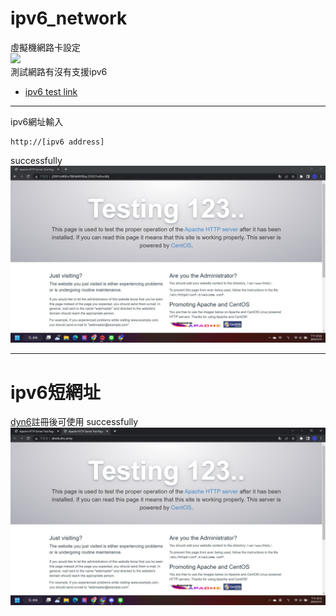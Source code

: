 # ipv6_network
虛擬機網路卡設定<br>
![](images/ipv601.jpg)<br>
測試網路有沒有支援ipv6  
* [ipv6 test link](https://test-ipv6.com/index.html.zh_TW)<br>
***
ipv6網址輸入
```
http://[ipv6 address]
```
successfully<br>
![](images/ipv602.jpg)
***
# ipv6短網址
[dyn6](https://dynv6.com)註冊後可使用
successfully<br>
![](images/ipv603.jpg)
